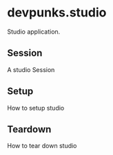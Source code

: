 # devpunks.studio

Studio application.


## Session

A studio Session


## Setup

  How to setup studio


## Teardown

  How to tear down studio
